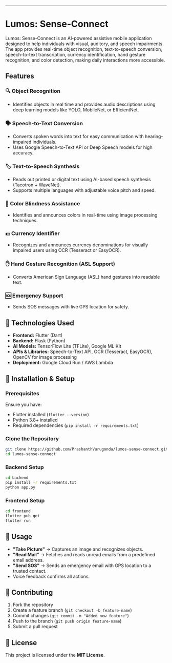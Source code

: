 
---

# Lumos: Sense-Connect  

Lumos: Sense-Connect is an AI-powered assistive mobile application designed to help individuals with visual, auditory, and speech impairments. The app provides real-time object recognition, text-to-speech conversion, speech-to-text transcription, currency identification, hand gesture recognition, and color detection, making daily interactions more accessible.  

## Features  

### 🔍 Object Recognition  
- Identifies objects in real time and provides audio descriptions using deep learning models like YOLO, MobileNet, or EfficientNet.  

### 🗣 Speech-to-Text Conversion  
- Converts spoken words into text for easy communication with hearing-impaired individuals.  
- Uses Google Speech-to-Text API or Deep Speech models for high accuracy.  

### 🏷 Text-to-Speech Synthesis  
- Reads out printed or digital text using AI-based speech synthesis (Tacotron + WaveNet).  
- Supports multiple languages with adjustable voice pitch and speed.  

### 🎨 Color Blindness Assistance  
- Identifies and announces colors in real-time using image processing techniques.  

### 💵 Currency Identifier  
- Recognizes and announces currency denominations for visually impaired users using OCR (Tesseract or EasyOCR).  

### ✋ Hand Gesture Recognition (ASL Support)  
- Converts American Sign Language (ASL) hand gestures into readable text.  

### 🆘 Emergency Support  
- Sends SOS messages with live GPS location for safety.  

## 📌 Technologies Used  
- **Frontend:** Flutter (Dart)  
- **Backend:** Flask (Python)  
- **AI Models:** TensorFlow Lite (TFLite), Google ML Kit  
- **APIs & Libraries:** Speech-to-Text API, OCR (Tesseract, EasyOCR), OpenCV for image processing  
- **Deployment:** Google Cloud Run / AWS Lambda  

## 🔧 Installation & Setup  

### Prerequisites  
Ensure you have:  
- Flutter installed (`flutter --version`)  
- Python 3.8+ installed  
- Required dependencies (`pip install -r requirements.txt`)  

### Clone the Repository  
```sh  
git clone https://github.com/PrashanthVurugonda/lumos-sense-connect.git  
cd lumos-sense-connect  
```

### Backend Setup  
```sh  
cd backend  
pip install -r requirements.txt  
python app.py  
```

### Frontend Setup  
```sh  
cd frontend  
flutter pub get  
flutter run  
```

## 📌 Usage  
- **"Take Picture"** → Captures an image and recognizes objects.  
- **"Read Mail"** → Fetches and reads unread emails from a predefined email address.  
- **"Send SOS"** → Sends an emergency email with GPS location to a trusted contact.  
- Voice feedback confirms all actions.  

## 🤝 Contributing  
1. Fork the repository  
2. Create a feature branch (`git checkout -b feature-name`)  
3. Commit changes (`git commit -m "Added new feature"`)  
4. Push to the branch (`git push origin feature-name`)  
5. Submit a pull request  

## 📜 License  
This project is licensed under the **MIT License**.  
